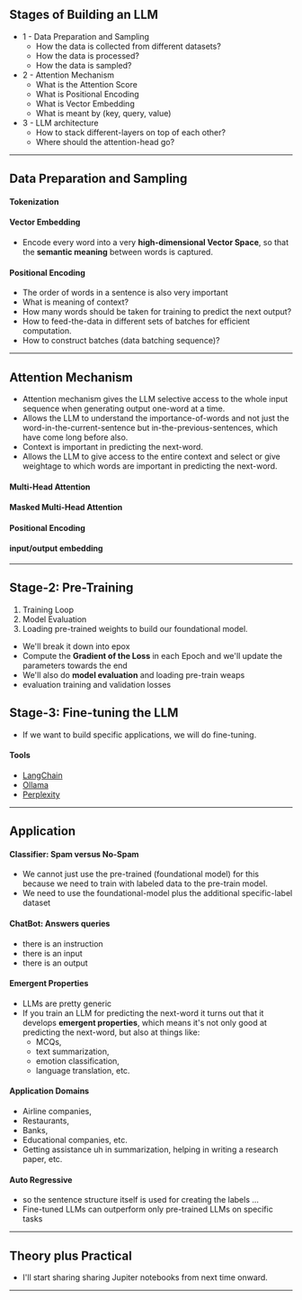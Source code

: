 ## Stages of Building an LLM
* 1 - Data Preparation and Sampling
  * How the data is collected from different datasets?
  * How the data is processed?
  * How the data is sampled?
* 2 - Attention Mechanism
  * What is the Attention Score
  * What is Positional Encoding
  * What is Vector Embedding
  * What is meant by (key, query, value)
* 3 - LLM architecture
  * How to stack different-layers on top of each other?
  * Where should the attention-head go?

****

## Data Preparation and Sampling

#### Tokenization

#### Vector Embedding
* Encode every word into a very __high-dimensional Vector Space__, so that the __semantic meaning__ between words is captured.

#### Positional Encoding
* The order of words in a sentence is also very important
* What is meaning of context?
* How many words should be taken for training to predict the next output?
* How to feed-the-data in different sets of batches for efficient computation.
* How to construct batches (data batching sequence)?

***

## Attention Mechanism
* Attention mechanism gives the LLM selective access to the whole input sequence when generating output one-word at a time.
* Allows the LLM to understand the importance-of-words and not just the word-in-the-current-sentence but in-the-previous-sentences, which have come long before also.
* Context is important in predicting the next-word.
* Allows the LLM to give access to the entire context and select or give weightage to which words are important in predicting the next-word.
####        Multi-Head Attention
#### Masked Multi-Head Attention
#### Positional Encoding
#### input/output embedding 

***

## Stage-2: Pre-Training
1. Training Loop
2. Model Evaluation
3. Loading pre-trained weights to build our foundational model.

* We'll break it down into epox
* Compute the __Gradient of the Loss__ in each Epoch and we'll update the parameters towards the end
* We'll also do __model evaluation__ and loading pre-train weaps
* evaluation training and validation losses

## Stage-3: Fine-tuning the LLM
* If we want to build specific applications, we will do fine-tuning.

#### Tools
*  [LangChain](https://www.langchain.com/)
*  [Ollama](https://ollama.com/)  
*  [Perplexity](https://www.perplexity.ai/)

***

## Application
#### Classifier: Spam versus No-Spam
* We cannot just use the pre-trained (foundational model) for this because we need to train with labeled data to the pre-train model.
*  We need to use the foundational-model plus the additional specific-label dataset

#### ChatBot: Answers queries
* there is an instruction
* there is an input
* there is an output

#### Emergent Properties
* LLMs are pretty generic
* If you train an LLM for predicting the next-word it turns out that it develops __emergent properties__, which means it's not only good at predicting the next-word, but also at things like:
  * MCQs,
  * text summarization,
  * emotion classification,
  * language translation, etc.

#### Application Domains
* Airline companies,
* Restaurants,
* Banks,
* Educational companies, etc.
* Getting assistance uh in summarization, helping in writing a research paper, etc.

#### Auto Regressive
* so the sentence structure itself is used for creating the labels ...
* Fine-tuned LLMs can outperform only pre-trained LLMs on specific tasks

***

## Theory plus Practical
* I'll start sharing sharing Jupiter notebooks from next time onward.

***






